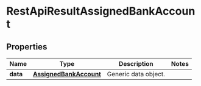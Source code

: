 
# RestApiResultAssignedBankAccount

## Properties
Name | Type | Description | Notes
------------ | ------------- | ------------- | -------------
**data** | [**AssignedBankAccount**](AssignedBankAccount.md) | Generic data object. | 



